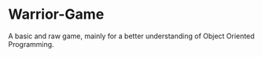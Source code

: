 # Warrior-Game

A basic and raw game, mainly for a better understanding of Object Oriented Programming.
